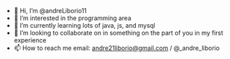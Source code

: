 - 👋 Hi, I’m @andreLiborio11
- 👀 I’m interested in the programming area
- 🌱 I’m currently learning lots of java, js, and mysql
- 💞️ I’m looking to collaborate on in something on the part of you in my first experience
- 📫 How to reach me email: andre21liborio@gmail.com / @_andre_liborio 

<!---
andreLiborio11/andreLiborio11 is a ✨ special ✨ repository because its `README.md` (this file) appears on your GitHub profile.
You can click the Preview link to take a look at your changes.
--->
